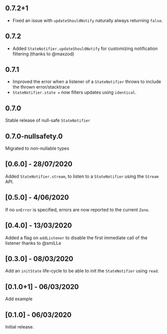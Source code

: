 ## 0.7.2+1

- Fixed an issue with `updateShouldNotify` naturally always returning `false`.

## 0.7.2

- Added `StateNotifier.updateShouldNotify` for customizing notification filtering (thanks to @maxzod)

## 0.7.1

- Improved the error when a listener of a `StateNotifier` throws to include
  the thrown error/stacktrace
- `StateNotifier.state =` now filters updates using `identical`.

## 0.7.0

Stable release of null-safe `StateNotifier`

## 0.7.0-nullsafety.0

Migrated to non-nullable types

## [0.6.0] - 28/07/2020

Added `StateNotifier.stream`, to listen to a `StateNotifier` using the `Stream` API.

## [0.5.0] - 4/06/2020

If no `onError` is specified, errors are now reported to the current `Zone`.

## [0.4.0] - 13/03/2020

Added a flag on `addListener` to disable the first immediate call of the listener
thanks to @smiLLe

## [0.3.0] - 08/03/2020

Add an `initState` life-cycle to be able to init the `StateNotifier` using `read`.

## [0.1.0+1] - 06/03/2020

Add example

## [0.1.0] - 06/03/2020

Initial release.

